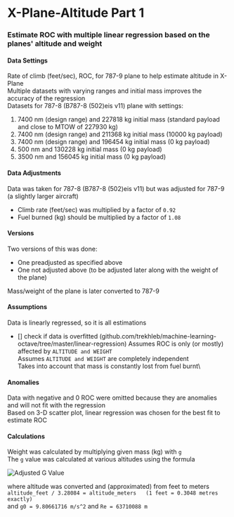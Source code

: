 # X-Plane-Altitude Part 1

### Estimate ROC with multiple linear regression based on the planes' altitude and weight

#### Data Settings
Rate of climb (feet/sec), ROC, for 787-9 plane to help estimate altitude in X-Plane\
Multiple datasets with varying ranges and initial mass improves the accuracy of the regression\
Datasets for 787-8 (B787-8 (502)eis v11) plane with settings:
  1. 7400 nm (design range) and 227818 kg initial mass (standard payload and close to MTOW of 227930 kg)
  2. 7400 nm (design range) and 211368 kg initial mass (10000 kg payload)
  3. 7400 nm (design range) and 196454 kg initial mass (0 kg payload)
  4. 500 nm and 130228 kg initial mass (0 kg payload)
  5. 3500 nm and 156045 kg initial mass (0 kg payload)
  
#### Data Adjustments
Data was taken for 787-8 (B787-8 (502)eis v11) but was adjusted for 787-9 (a slightly larger aircraft)
  - Climb rate (feet/sec) was multiplied by a factor of `0.92`
  - Fuel burned (kg) should be multiplied by a factor of `1.08`

#### Versions
Two versions of this was done:
  - One preadjusted as specified above
  - One not adjusted above (to be adjusted later along with the weight of the plane)
 
 Mass/weight of the plane is later converted to 787-9

#### Assumptions
Data is linearly regressed, so it is all estimations
  - [] check if data is overfitted (github.com/trekhleb/machine-learning-octave/tree/master/linear-regression)
Assumes ROC is only (or mostly) affected by `ALTITUDE and WEIGHT`\
Assumes `ALTITUDE and WEIGHT` are completely independent\
Takes into account that mass is constantly lost from fuel burnt\

#### Anomalies
Data with negative and 0 ROC were omitted because they are anomalies and will not fit with the regression\
Based on 3-D scatter plot, linear regression was chosen for the best fit to estimate ROC

#### Calculations
Weight was calculated by multiplying given mass (kg) with `g`\
The `g` value was calculated at various altitudes using the formula

![Adjusted G Value](http://www.sciweavers.org/upload/Tex2Img_1588474869/render.png)

where altitude was converted and (approximated) from feet to meters\
`altitude_feet / 3.28084 = altitude_meters   (1 feet = 0.3048 metres exactly)`\
and `g0 = 9.80661716 m/s^2` and `Re = 63710088 m`
